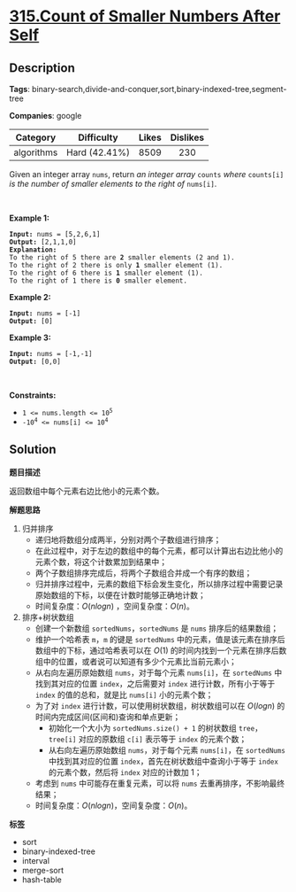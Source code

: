 # [315.Count of Smaller Numbers After Self](https://leetcode.com/problems/count-of-smaller-numbers-after-self/description/)

## Description

**Tags**: binary-search,divide-and-conquer,sort,binary-indexed-tree,segment-tree

**Companies**: google

|  Category  |  Difficulty   | Likes | Dislikes |
| :--------: | :-----------: | :---: | :------: |
| algorithms | Hard (42.41%) | 8509  |   230    |

<p>Given an integer array <code>nums</code>, return<em> an integer array </em><code>counts</code><em> where </em><code>counts[i]</code><em> is the number of smaller elements to the right of </em><code>nums[i]</code>.</p>
<p>&nbsp;</p>
<p><strong class="example">Example 1:</strong></p>
<pre><code><strong>Input:</strong> nums = [5,2,6,1]
<strong>Output:</strong> [2,1,1,0]
<strong>Explanation:</strong>
To the right of 5 there are <b>2</b> smaller elements (2 and 1).
To the right of 2 there is only <b>1</b> smaller element (1).
To the right of 6 there is <b>1</b> smaller element (1).
To the right of 1 there is <b>0</b> smaller element.</code></pre>
<p><strong class="example">Example 2:</strong></p>
<pre><code><strong>Input:</strong> nums = [-1]
<strong>Output:</strong> [0]</code></pre>
<p><strong class="example">Example 3:</strong></p>
<pre><code><strong>Input:</strong> nums = [-1,-1]
<strong>Output:</strong> [0,0]</code></pre>
<p>&nbsp;</p>
<p><strong>Constraints:</strong></p>
<ul>
  <li><code>1 &lt;= nums.length &lt;= 10<sup>5</sup></code></li>
  <li><code>-10<sup>4</sup> &lt;= nums[i] &lt;= 10<sup>4</sup></code></li>
</ul>

## Solution

**题目描述**

返回数组中每个元素右边比他小的元素个数。

**解题思路**

1. 归并排序
   - 递归地将数组分成两半，分别对两个子数组进行排序；
   - 在此过程中，对于左边的数组中的每个元素，都可以计算出右边比他小的元素个数，将这个计数累加到结果中；
   - 两个子数组排序完成后，将两个子数组合并成一个有序的数组；
   - 归并排序过程中，元素的数组下标会发生变化，所以排序过程中需要记录原始数组的下标，以便在计数时能够正确地计数；
   - 时间复杂度：$O(nlogn)$ ，空间复杂度：$O(n)$。
2. 排序+树状数组
   - 创建一个新数组 `sortedNums`，`sortedNums` 是 `nums` 排序后的结果数组；
   - 维护一个哈希表 `m`，`m` 的键是 `sortedNums` 中的元素，值是该元素在排序后数组中的下标，通过哈希表可以在 $O(1)$ 的时间内找到一个元素在排序后数组中的位置，或者说可以知道有多少个元素比当前元素小；
   - 从右向左遍历原始数组 `nums`，对于每个元素 `nums[i]`，在 `sortedNums` 中找到其对应的位置 `index`，之后需要对 `index` 进行计数，所有小于等于 `index` 的值的总和，就是比 `nums[i]` 小的元素个数；
   - 为了对 `index` 进行计数，可以使用树状数组，树状数组可以在 $O(logn)$ 的时间内完成区间(区间和)查询和单点更新；
     - 初始化一个大小为 `sortedNums.size() + 1` 的树状数组 `tree`，`tree[i]` 对应的原数组 `c[i]` 表示等于 `index` 的元素个数；
     - 从右向左遍历原始数组 `nums`，对于每个元素 `nums[i]`，在 `sortedNums` 中找到其对应的位置 `index`，首先在树状数组中查询小于等于 `index` 的元素个数，然后将 `index` 对应的计数加 1；
   - 考虑到 `nums` 中可能存在重复元素，可以将 `nums` 去重再排序，不影响最终结果；
   - 时间复杂度：$O(nlogn)$，空间复杂度：$O(n)$。

**标签**

- sort
- binary-indexed-tree
- interval
- merge-sort
- hash-table
